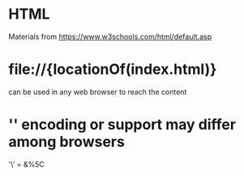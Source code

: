 # HTML
Materials from 
https://www.w3schools.com/html/default.asp
# file://{locationOf(index.html)} 
can be used in any web browser to reach the content
# '\' encoding or support may differ among browsers
\'\\' = &%5C
